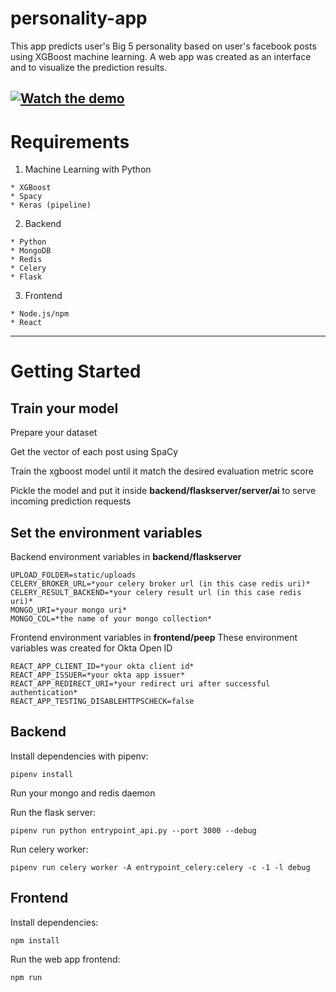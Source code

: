 # personality-app
This app predicts user's Big 5 personality based on user's facebook posts using XGBoost machine learning.
A web app was created as an interface and to visualize the prediction results.

[![Watch the demo](https://gyazo.com/24c9b55197fb2a1404b4e3077a19d7fa)](https://streamable.com/40nuy)
---
# Requirements
1. Machine Learning with Python
```
* XGBoost
* Spacy
* Keras (pipeline) 
```
2. Backend
```
* Python
* MongoDB
* Redis
* Celery
* Flask
```
3. Frontend
```
* Node.js/npm
* React
```

---
# Getting Started

## Train your model
Prepare your dataset

Get the vector of each post using SpaCy

Train the xgboost model until it match the desired evaluation metric score 

Pickle the model and put it inside **backend/flaskserver/server/ai** to serve incoming prediction requests

## Set the environment variables
Backend environment variables in **backend/flaskserver**
```
UPLOAD_FOLDER=static/uploads
CELERY_BROKER_URL=*your celery broker url (in this case redis uri)*
CELERY_RESULT_BACKEND=*your celery result url (in this case redis uri)*
MONGO_URI=*your mongo uri*
MONGO_COL=*the name of your mongo collection*
```

Frontend environment variables in **frontend/peep**
These environment variables was created for Okta Open ID
```
REACT_APP_CLIENT_ID=*your okta client id*
REACT_APP_ISSUER=*your okta app issuer*
REACT_APP_REDIRECT_URI=*your redirect uri after successful authentication*
REACT_APP_TESTING_DISABLEHTTPSCHECK=false
```

## Backend
Install dependencies with pipenv:
```
pipenv install
```

Run your mongo and redis daemon

Run the flask server:
```
pipenv run python entrypoint_api.py --port 3000 --debug
```
Run celery worker:
```
pipenv run celery worker -A entrypoint_celery:celery -c -1 -l debug
```

## Frontend 
Install dependencies:
```
npm install
```

Run the web app frontend:
```
npm run
```

  
